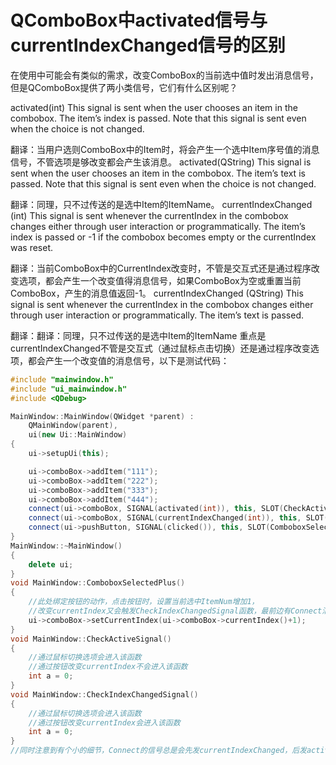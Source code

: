 # QComboBox中activated信号与currentIndexChanged信号的区别
在使用中可能会有类似的需求，改变ComboBox的当前选中值时发出消息信号，但是QComboBox提供了两小类信号，它们有什么区别呢？

activated(int)
This signal is sent when the user chooses an item in the combobox. The item’s index is passed. Note that this signal is sent even when the choice is not changed.

翻译：当用户选则ComboBox中的Item时，将会产生一个选中Item序号值的消息信号，不管选项是够改变都会产生该消息。
activated(QString)
This signal is sent when the user chooses an item in the combobox. The item’s text is passed. Note that this signal is sent even when the choice is not changed.

翻译：同理，只不过传送的是选中Item的ItemName。
currentIndexChanged (int)
This signal is sent whenever the currentIndex in the combobox changes either through user interaction or programmatically. The item’s index is passed or -1 if the combobox becomes empty or the currentIndex was reset.

翻译：当前ComboBox中的CurrentIndex改变时，不管是交互式还是通过程序改变选项，都会产生一个改变值得消息信号，如果ComboBox为空或重置当前ComboBox，产生的消息值返回-1。
currentIndexChanged (QString)
This signal is sent whenever the currentIndex in the combobox changes either through user interaction or programmatically. The item’s text is passed.

翻译：翻译：同理，只不过传送的是选中Item的ItemName
重点是currentIndexChanged不管是交互式（通过鼠标点击切换）还是通过程序改变选项，都会产生一个改变值的消息信号，以下是测试代码：

```c++
#include "mainwindow.h"
#include "ui_mainwindow.h"
#include <QDebug>

MainWindow::MainWindow(QWidget *parent) :
    QMainWindow(parent),
    ui(new Ui::MainWindow)
{
    ui->setupUi(this);

    ui->comboBox->addItem("111");
    ui->comboBox->addItem("222");
    ui->comboBox->addItem("333");
    ui->comboBox->addItem("444");
    connect(ui->comboBox, SIGNAL(activated(int)), this, SLOT(CheckActiveSignal()));
    connect(ui->comboBox, SIGNAL(currentIndexChanged(int)), this, SLOT(CheckIndexChangedSignal()));
    connect(ui->pushButton, SIGNAL(clicked()), this, SLOT(ComboboxSelectedPlus()));
}
MainWindow::~MainWindow()
{
    delete ui;
}
void MainWindow::ComboboxSelectedPlus()
{
	//此处绑定按钮的动作，点击按钮时，设置当前选中ItemNum增加1，
	//改变currentIndex又会触发CheckIndexChangedSignal函数，最前边有Connect消息。
    ui->comboBox->setCurrentIndex(ui->comboBox->currentIndex()+1);
}
void MainWindow::CheckActiveSignal()
{
	//通过鼠标切换选项会进入该函数
	//通过按钮改变currentIndex不会进入该函数
    int a = 0;
}
void MainWindow::CheckIndexChangedSignal()
{
	//通过鼠标切换选项会进入该函数
	//通过按钮改变currentIndex会进入该函数
    int a = 0;
}
//同时注意到有个小的细节，Connect的信号总是会先发currentIndexChanged，后发activated 
```